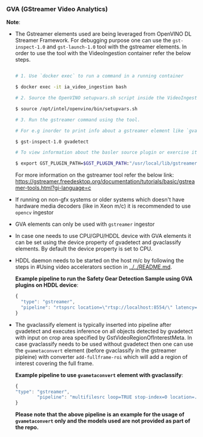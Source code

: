 ### GVA (GStreamer Video Analytics)

**Note**:

* The Gstreamer elements used are being leveraged from OpenVINO DL Streamer Framework.
  For debugging purpose one can use the `gst-inspect-1.0` and `gst-launch-1.0` tool with
  the gstreamer elements. In order to use the tool with the VideoIngestion container refer
  the below steps.

  ```sh

  # 1. Use `docker exec` to run a command in a running container

  $ docker exec -it ia_video_ingestion bash

  # 2. Source the OpenVINO setupvars.sh script inside the VideoIngestion container

  $ source /opt/intel/openvino/bin/setupvars.sh

  # 3. Run the gstreamer command using the tool.

  # For e.g inorder to print info about a gstreamer element like `gvadetect` use the gst-inspect.1.0 tool

  $ gst-inspect-1.0 gvadetect

  # To view information about the basler source plugin or exercise it then update the GST_PLUGIN_PATH to include below path

  $ export GST_PLUGIN_PATH=$GST_PLUGIN_PATH:"/usr/local/lib/gstreamer-1.0"

  ```

  For more information on the gstreamer tool refer the below link:
  https://gstreamer.freedesktop.org/documentation/tutorials/basic/gstreamer-tools.html?gi-language=c

* If running on non-gfx systems or older systems which doesn't have hardware
  media decoders (like in Xeon m/c) it is recommended to use `opencv` ingestor
* GVA elements can only be used with `gstreamer` ingestor
* In case one needs to use CPU/GPU/HDDL device with GVA elements it
  can be set using the device property of gvadetect and gvaclassify elements.
  By default the device property is set to CPU.

* HDDL daemon needs to be started on the host m/c by following the steps in #Using video accelerators section in [../../README.md](../../README.md).

    **Example pipeline to run the Safety Gear Detection Sample using GVA plugins on HDDL device**:

    ```javascript
    {
      "type": "gstreamer",
      "pipeline": "rtspsrc location=\"rtsp://localhost:8554/\" latency=100 ! rtph264depay ! h264parse ! vaapih264dec ! vaapipostproc format=bgrx ! gvadetect device=HDDL  model=models/frozen_inference_graph.xml ! videoconvert ! video/x-raw,format=BGR ! appsink"
    }
    ```

* The gvaclassify element is typically inserted into pipeline after gvadetect and
  executes inference on all objects detected by gvadetect with input on crop area
  specified by GstVideoRegionOfInterestMeta. In case gvaclassify needs to be used
  without gvadetect then one can use the `gvametaconvert` element (before gvaclassify
  in the gstreamer pipleine) with converter `add-fullframe-roi` which will add a region
  of interest covering the full frame.

  **Example pipeline to use `gvametaconvert` element with gvaclassify**:
  ```javascript
  {
  "type": "gstreamer",
          "pipeline": "multifilesrc loop=TRUE stop-index=0 location=./test_videos/Safety_Full_Hat_and_Vest.avi ! h264parse ! decodebin ! videoconvert ! video/x-raw,format=BGR ! gvametaconvert converter=add-fullframe-roi ! gvaclassify model=models/age-gender-recognition-retail-0013/FP32/age-gender-recognition-retail-0013.xml model-proc=models/model_proc/age-gender-recognition-retail-0013.json ! gvawatermark ! appsink"
  }
  ```
  **Please note that the above pipeline is an example for the usage of `gvametaconvert` only and the models used are not provided as part of the repo.**

